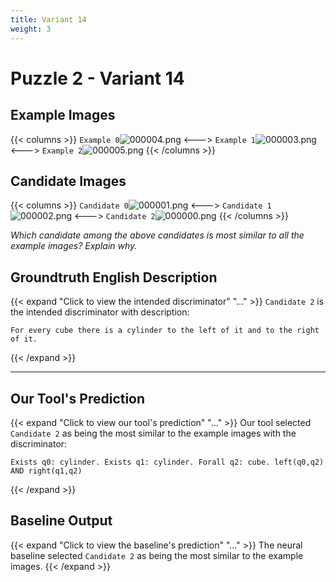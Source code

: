 ```yaml
---
title: Variant 14
weight: 3
---
```


# Puzzle 2 - Variant 14

## Example Images
{{< columns >}}
`Example 0`![000004.png](/clevr-variants/agreement/fovariant-14/render/images/CLEVR_val_000004.png)
<--->
`Example 1`![000003.png](/clevr-variants/agreement/fovariant-14/render/images/CLEVR_val_000003.png)
<--->
`Example 2`![000005.png](/clevr-variants/agreement/fovariant-14/render/images/CLEVR_val_000005.png)
{{< /columns >}}

## Candidate Images
{{< columns >}}
`Candidate 0`![000001.png](/clevr-variants/agreement/fovariant-14/render/images/CLEVR_val_000001.png)
<--->
`Candidate 1`![000002.png](/clevr-variants/agreement/fovariant-14/render/images/CLEVR_val_000002.png)
<--->
`Candidate 2`![000000.png](/clevr-variants/agreement/fovariant-14/render/images/CLEVR_val_000000.png)
{{< /columns >}}

*Which candidate among the above candidates is most similar to all the example images? Explain why.*

## Groundtruth English Description

{{< expand "Click to view the intended discriminator" "..." >}}
`Candidate 2` is the intended discriminator with description:
```plaintext 
For every cube there is a cylinder to the left of it and to the right of it.
```
{{< /expand >}}

---



## Our Tool's Prediction

{{< expand "Click to view our tool's prediction" "..." >}}
Our tool selected `Candidate 2` as being the most similar to the example images with the discriminator:
```plaintext
Exists q0: cylinder. Exists q1: cylinder. Forall q2: cube. left(q0,q2) AND right(q1,q2)
```
{{< /expand >}}



## Baseline Output

{{< expand "Click to view the baseline's prediction" "..." >}}
The neural baseline selected `Candidate 2` as being the most similar to the example images.
{{< /expand >}}

